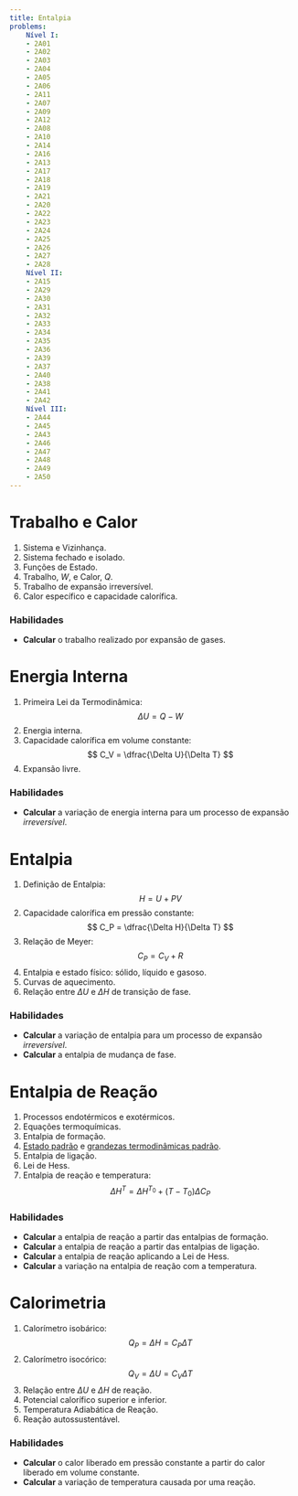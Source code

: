 ```yaml
---
title: Entalpia
problems:
    Nível I:
    - 2A01
    - 2A02
    - 2A03
    - 2A04
    - 2A05
    - 2A06
    - 2A11
    - 2A07
    - 2A09
    - 2A12
    - 2A08
    - 2A10
    - 2A14
    - 2A16
    - 2A13
    - 2A17
    - 2A18
    - 2A19
    - 2A21
    - 2A20
    - 2A22
    - 2A23
    - 2A24
    - 2A25
    - 2A26
    - 2A27
    - 2A28
    Nível II:
    - 2A15
    - 2A29
    - 2A30
    - 2A31
    - 2A32
    - 2A33
    - 2A34
    - 2A35
    - 2A36
    - 2A39
    - 2A37
    - 2A40
    - 2A38
    - 2A41
    - 2A42
    Nível III:
    - 2A44
    - 2A45
    - 2A43
    - 2A46
    - 2A47
    - 2A48
    - 2A49
    - 2A50
---
```


# Trabalho e Calor

1. Sistema e Vizinhança.
2. Sistema fechado e isolado.
3. Funções de Estado.
4. Trabalho, $W$, e Calor, $Q$.
5. Trabalho de expansão irreversível.
6. Calor específico e capacidade calorífica.

### Habilidades

- **Calcular** o trabalho realizado por expansão de gases.

# Energia Interna

1. Primeira Lei da Termodinâmica: 
    $$ 
    \Delta U = Q - W 
    $$
2. Energia interna.
3. Capacidade calorífica em volume constante: 
    $$ 
    C_V = \dfrac{\Delta U}{\Delta T}
    $$
4. Expansão livre.

### Habilidades

- **Calcular** a variação de energia interna para um processo de expansão *irreversível*.

# Entalpia

1. Definição de Entalpia: 
   $$ 
   H = U + PV 
   $$
2. Capacidade calorífica em pressão constante: 
    $$ 
    C_P = \dfrac{\Delta H}{\Delta T} 
    $$
3. Relação de Meyer: 
    $$ 
    C_P = C_V + R 
    $$
4. Entalpia e estado físico: sólido, líquido e gasoso.
5. Curvas de aquecimento.
6. Relação entre $\Delta U$ e $\Delta H$ de transição de fase.

### Habilidades

- **Calcular** a variação de entalpia para um processo de expansão *irreversível*.
- **Calcular** a entalpia de mudança de fase.

# Entalpia de Reação

1. Processos endotérmicos e exotérmicos.
2. Equações termoquímicas.
3. Entalpia de formação.
4. [Estado padrão](https://goldbook.iupac.org/terms/view/S05927) e [grandezas termodinâmicas padrão](https://goldbook.iupac.org/terms/view/S05927).
5. Entalpia de ligação.
6. Lei de Hess.
7. Entalpia de reação e temperatura: 
    $$ 
    \Delta H^T = \Delta H^{T_0} + (T-T_0) \Delta C_P 
    $$

### Habilidades

- **Calcular** a entalpia de reação a partir das entalpias de formação.
- **Calcular** a entalpia de reação a partir das entalpias de ligação.
- **Calcular** a entalpia de reação aplicando a Lei de Hess.
- **Calcular** a variação na entalpia de reação com a temperatura.

# Calorimetria

1. Calorímetro isobárico: 
    $$ 
    Q_P = \Delta H = C_P \Delta T
    $$
2. Calorímetro isocórico: 
    $$ 
    Q_V = \Delta U = C_V \Delta T
    $$
3. Relação entre $\Delta U$ e $\Delta H$ de reação.
4. Potencial calorífico superior e inferior.
5. Temperatura Adiabática de Reação.
6. Reação autossustentável.

### Habilidades

- **Calcular** o calor liberado em pressão constante a partir do calor liberado em volume constante.
- **Calcular** a variação de temperatura causada por uma reação.